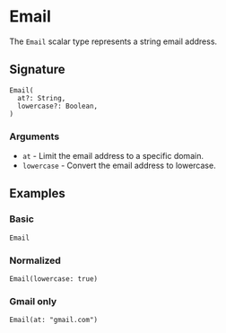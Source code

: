 # Email

The `Email` scalar type represents a string email address.

## Signature

```states
Email(
  at?: String,
  lowercase?: Boolean,
)
```

### Arguments

- `at` - Limit the email address to a specific domain.
- `lowercase` - Convert the email address to lowercase.

## Examples

### Basic

`Email`

### Normalized

`Email(lowercase: true)`

### Gmail only

`Email(at: "gmail.com")`
